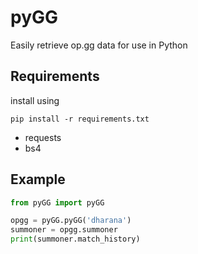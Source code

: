 # pyGG

Easily retrieve op.gg data for use in Python

## Requirements

install using
```
pip install -r requirements.txt
```

- requests
- bs4

## Example

```python
from pyGG import pyGG

opgg = pyGG.pyGG('dharana')
summoner = opgg.summoner
print(summoner.match_history)
```